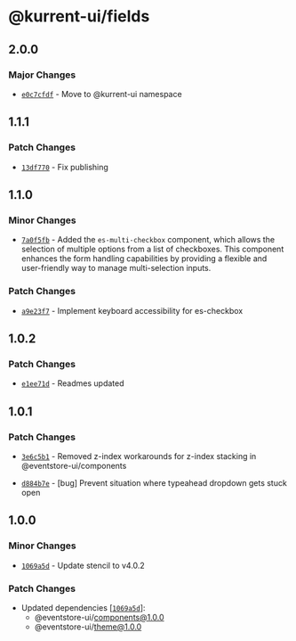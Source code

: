 # @kurrent-ui/fields

## 2.0.0

### Major Changes

-   [`e0c7cfdf`](https://github.com/EventStore/Design-System/commit/e0c7cfdf8c14e5bb5183e0c9f8c947e44fb8f368) - Move to @kurrent-ui namespace

## 1.1.1

### Patch Changes

-   [`13df770`](https://github.com/EventStore/Design-System/commit/13df7704117fdc1fc483bd2d3c05925e6229b061) - Fix publishing

## 1.1.0

### Minor Changes

-   [`7a0f5fb`](https://github.com/EventStore/Design-System/commit/7a0f5fb32350675d22f7970e7e1c117be05cb8e7) - Added the `es-multi-checkbox` component, which allows the selection of multiple options from a list of checkboxes. This component enhances the form handling capabilities by providing a flexible and user-friendly way to manage multi-selection inputs.

### Patch Changes

-   [`a9e23f7`](https://github.com/EventStore/Design-System/commit/a9e23f7f7b59091deb159a44757249899235ae6a) - Implement keyboard accessibility for es-checkbox

## 1.0.2

### Patch Changes

-   [`e1ee71d`](https://github.com/EventStore/Design-System/commit/e1ee71dcc4f3c6769d20ef247f5cb1f6d4d470f8) - Readmes updated

## 1.0.1

### Patch Changes

-   [`3e6c5b1`](https://github.com/EventStore/Design-System/commit/3e6c5b171bf3e1319ee1a5871a42d92483ff3eec) - Removed z-index workarounds for z-index stacking in @eventstore-ui/components

-   [`d884b7e`](https://github.com/EventStore/Design-System/commit/d884b7e2686bd3b6a44fee6310b92d2b1b4ca0a6) - [bug] Prevent situation where typeahead dropdown gets stuck open

## 1.0.0

### Minor Changes

-   [`1069a5d`](https://github.com/EventStore/Design-System/commit/1069a5d3af7986c56fd616049402315a59bc438c) - Update stencil to v4.0.2

### Patch Changes

-   Updated dependencies [[`1069a5d`](https://github.com/EventStore/Design-System/commit/1069a5d3af7986c56fd616049402315a59bc438c)]:
    -   @eventstore-ui/components@1.0.0
    -   @eventstore-ui/theme@1.0.0
